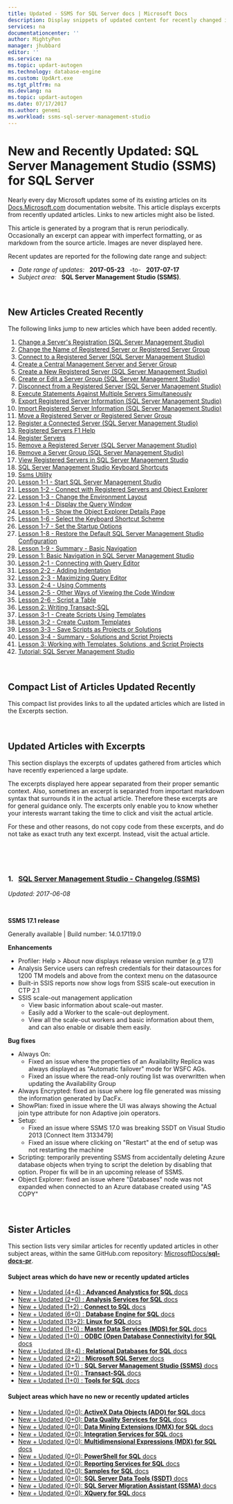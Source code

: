```yaml
---
title: Updated - SSMS for SQL Server docs | Microsoft Docs
description: Display snippets of updated content for recently changed in documentation, for SQL Server Management Studio (SSMS) for Microsoft SQL Server.
services: na
documentationcenter: ''
author: MightyPen
manager: jhubbard
editor: ''
ms.service: na
ms.topic: updart-autogen
ms.technology: database-engine
ms.custom: UpdArt.exe
ms.tgt_pltfrm: na
ms.devlang: na
ms.topic: updart-autogen
ms.date: 07/17/2017
ms.author: genemi
ms.workload: ssms-sql-server-management-studio
---
```

# New and Recently Updated: SQL Server Management Studio (SSMS) for SQL Server



Nearly every day Microsoft updates some of its existing articles on its [Docs.Microsoft.com](http://docs.microsoft.com/) documentation website. This article displays excerpts from recently updated articles. Links to new articles might also be listed.

This article is generated by a program that is rerun periodically. Occasionally an excerpt can appear with imperfect formatting, or as markdown from the source article. Images are never displayed here.

Recent updates are reported for the following date range and subject:



- *Date range of updates:* &nbsp; **2017-05-23** &nbsp; -to- &nbsp; **2017-07-17**
- *Subject area:* &nbsp; **SQL Server Management Studio (SSMS)**.




&nbsp;

## New Articles Created Recently

The following links jump to new articles which have been added recently.


1. [Change a Server&#39;s Registration (SQL Server Management Studio)](register-servers/change-a-server-s-registration-sql-server-management-studio.md)
2. [Change the Name of Registered Server or Registered Server Group](register-servers/change-the-name-of-registered-server-or-registered-server-group.md)
3. [Connect to a Registered Server (SQL Server Management Studio)](register-servers/connect-to-a-registered-server-sql-server-management-studio.md)
4. [Create a Central Management Server and Server Group](register-servers/create-a-central-management-server-and-server-group.md)
5. [Create a New Registered Server (SQL Server Management Studio)](register-servers/create-a-new-registered-server-sql-server-management-studio.md)
6. [Create or Edit a Server Group (SQL Server Management Studio)](register-servers/create-or-edit-a-server-group-sql-server-management-studio.md)
7. [Disconnect from a Registered Server (SQL Server Management Studio)](register-servers/disconnect-from-a-registered-server-sql-server-management-studio.md)
8. [Execute Statements Against Multiple Servers Simultaneously](register-servers/execute-statements-against-multiple-servers-simultaneously.md)
9. [Export Registered Server Information (SQL Server Management Studio)](register-servers/export-registered-server-information-sql-server-management-studio.md)
10. [Import Registered Server Information (SQL Server Management Studio)](register-servers/import-registered-server-information-sql-server-management-studio.md)
11. [Move a Registered Server or Registered Server Group](register-servers/move-a-registered-server-or-registered-server-group.md)
12. [Register a Connected Server (SQL Server Management Studio)](register-servers/register-a-connected-server-sql-server-management-studio.md)
13. [Registered Servers F1 Help](register-servers/registered-servers-f1-help.md)
14. [Register Servers](register-servers/register-servers.md)
15. [Remove a Registered Server (SQL Server Management Studio)](register-servers/remove-a-registered-server-sql-server-management-studio.md)
16. [Remove a Server Group (SQL Server Management Studio)](register-servers/remove-a-server-group-sql-server-management-studio.md)
17. [View Registered Servers in SQL Server Management Studio](register-servers/view-registered-servers-in-sql-server-management-studio.md)
18. [SQL Server Management Studio Keyboard Shortcuts](sql-server-management-studio-keyboard-shortcuts.md)
19. [Ssms Utility](ssms-utility.md)
20. [Lesson 1-1 - Start SQL Server Management Studio](tutorials/lesson-1-1-start-sql-server-management-studio.md)
21. [Lesson 1-2 - Connect with Registered Servers and Object Explorer](tutorials/lesson-1-2-connect-with-registered-servers-and-object-explorer.md)
22. [Lesson 1-3 - Change the Environment Layout](tutorials/lesson-1-3-change-the-environment-layout.md)
23. [Lesson 1-4 - Display the Query Window](tutorials/lesson-1-4-display-the-query-window.md)
24. [Lesson 1-5 - Show the Object Explorer Details Page](tutorials/lesson-1-5-show-the-object-explorer-details-page.md)
25. [Lesson 1-6 - Select the Keyboard Shortcut Scheme](tutorials/lesson-1-6-select-the-keyboard-shortcut-scheme.md)
26. [Lesson 1-7 - Set the Startup Options](tutorials/lesson-1-7-set-the-startup-options.md)
27. [Lesson 1-8 - Restore the Default SQL Server Management Studio Configuration](tutorials/lesson-1-8-restore-the-default-sql-server-management-studio-configuration.md)
28. [Lesson 1-9 - Summary - Basic Navigation](tutorials/lesson-1-9-summary-basic-navigation.md)
29. [Lesson 1: Basic Navigation in SQL Server Management Studio](tutorials/lesson-1-basic-navigation-in-sql-server-management-studio.md)
30. [Lesson 2-1 - Connecting with Query Editor](tutorials/lesson-2-1-connecting-with-query-editor.md)
31. [Lesson 2-2 - Adding Indentation](tutorials/lesson-2-2-adding-indentation.md)
32. [Lesson 2-3 - Maximizing Query Editor](tutorials/lesson-2-3-maximizing-query-editor.md)
33. [Lesson 2-4 - Using Comments](tutorials/lesson-2-4-using-comments.md)
34. [Lesson 2-5 - Other Ways of Viewing the Code Window](tutorials/lesson-2-5-other-ways-of-viewing-the-code-window.md)
35. [Lesson 2-6 - Script a Table](tutorials/lesson-2-6-script-a-table.md)
36. [Lesson 2: Writing Transact-SQL](tutorials/lesson-2-writing-transact-sql.md)
37. [Lesson 3-1 - Create Scripts Using Templates](tutorials/lesson-3-1-create-scripts-using-templates.md)
38. [Lesson 3-2 - Create Custom Templates](tutorials/lesson-3-2-create-custom-templates.md)
39. [Lesson 3-3 - Save Scripts as Projects or Solutions](tutorials/lesson-3-3-save-scripts-as-projects-or-solutions.md)
40. [Lesson 3-4 - Summary - Solutions and Script Projects](tutorials/lesson-3-4-summary-solutions-and-script-projects.md)
41. [Lesson 3: Working with Templates, Solutions, and Script Projects](tutorials/lesson-3-working-with-templates-solutions-and-script-projects.md)
42. [Tutorial: SQL Server Management Studio](tutorials/tutorial-sql-server-management-studio.md)




&nbsp;

<a name="compactupdatedlist"/>

## Compact List of Articles Updated Recently

This compact list provides links to all the updated articles which are listed in the Excerpts section.



&nbsp;

## Updated Articles with Excerpts

This section displays the excerpts of updates gathered from articles which have recently experienced a large update.

The excerpts displayed here appear separated from their proper semantic context. Also, sometimes an excerpt is separated from important markdown syntax that surrounds it in the actual article. Therefore these excerpts are for general guidance only. The excerpts only enable you to know whether your interests warrant taking the time to click and visit the actual article.

For these and other reasons, do not copy code from these excerpts, and do not take as exact truth any text excerpt. Instead, visit the actual article.



&nbsp;

&nbsp;

<a name="TitleNum_1"/>

### 1. &nbsp; [SQL Server Management Studio - Changelog (SSMS)](sql-server-management-studio-changelog-ssms.md)

*Updated: 2017-06-08* &nbsp; &nbsp; &nbsp; &nbsp; &nbsp; 

<!-- Source markdown line 20.  ms.author= "sstein".  -->

&nbsp;


<!-- git diff --ignore-all-space --unified=0 1668cba64d4988192aedc6daf9362f288668682d 1733ce3c556db1e51cb27bf830429f2c42e8f97e  (PR=1975  ,  Filename=sql-server-management-studio-changelog-ssms.md  ,  Dirpath=docs\ssms\  ,  MergeCommitSha40=470e6c83318eaf8eb579d053f65b5353862eb4c7) -->



**SSMS 17.1 release**

Generally available | Build number: 14.0.17119.0

**Enhancements**


- Profiler: Help > About now displays release version number (e.g 17.1)
- Analysis Service users can refresh credentials for their datasources for 1200 TM models and above from the context menu on the datasource
- Built-in SSIS reports now show logs from SSIS scale-out execution in CTP 2.1
- SSIS scale-out management application
  - View basic information about scale-out master.
  - Easily add a Worker to the scale-out deployment.
  - View all the scale-out workers and basic information about them, and can also enable or disable them easily.

**Bug fixes**

- Always On:
  - Fixed an issue where the properties of an Availability Replica was always displayed as "Automatic failover" mode for WSFC AGs.
  - Fixed an issue where the read-only routing list was overwritten when updating the Availability Group
- Always Encrypted: fixed an issue where log file generated was missing the information generated by DacFx.
- ShowPlan: fixed in issue where the UI was always showing the Actual join type attribute for non Adaptive join operators.
- Setup:
  - Fixed an issue where SSMS 17.0 was breaking SSDT on Visual Studio 2013 [Connect Item 3133479]
  - Fixed an issue where clicking on "Restart" at the end of setup was not restarting the machine
- Scripting: temporarily preventing SSMS from accidentally deleting Azure database objects when trying to script the deletion by disabling that option.  Proper fix will be in an upcoming release of SSMS.
- Object Explorer: fixed an issue where "Databases" node was not expanded when connected to an Azure database created using "AS COPY"






<a name="similars2"/>

&nbsp;

## Sister Articles

This section lists very similar articles for recently updated articles in other subject areas, within the same GitHub.com repository: [MicrosoftDocs/**sql-docs-pr**](https://github.com/microsoftdocs/sql-docs-pr/).

<!--  20170717-1101  -->

#### Subject areas which do have new or recently updated articles

- [New + Updated (4+4) : **Advanced Analystics for SQL** docs](../advanced-analytics/new-updated-advanced-analytics.md)
- [New + Updated (2+0) : **Analysis Services for SQL** docs](../analysis-services/new-updated-analysis-services.md)
- [New + Updated (1+2) : **Connect to SQL** docs](../connect/new-updated-connect.md)
- [New + Updated (6+0) : **Database Engine for SQL** docs](../database-engine/new-updated-database-engine.md)
- [New + Updated (13+2): **Linux for SQL** docs](../linux/new-updated-linux.md)
- [New + Updated (1+0) : **Master Data Services (MDS) for SQL** docs](../master-data-services/new-updated-master-data-services.md)
- [New + Updated (1+0) : **ODBC (Open Database Connectivity) for SQL** docs](../odbc/new-updated-odbc.md)
- [New + Updated (8+4) : **Relational Databases for SQL** docs](../relational-databases/new-updated-relational-databases.md)
- [New + Updated (2+2) : **Microsoft SQL Server** docs](../sql-server/new-updated-sql-server.md)
- [New + Updated (0+1) : **SQL Server Management Studio (SSMS)** docs](../ssms/new-updated-ssms.md)
- [New + Updated (1+0) : **Transact-SQL** docs](../t-sql/new-updated-t-sql.md)
- [New + Updated (1+0) : **Tools for SQL** docs](../tools/new-updated-tools.md)


#### Subject areas which have no new or recently updated articles

- [New + Updated (0+0): **ActiveX Data Objects (ADO) for SQL** docs](../ado/new-updated-ado.md)
- [New + Updated (0+0): **Data Quality Services for SQL** docs](../data-quality-services/new-updated-data-quality-services.md)
- [New + Updated (0+0): **Data Mining Extensions (DMX) for SQL** docs](../dmx/new-updated-dmx.md)
- [New + Updated (0+0): **Integration Services for SQL** docs](../integration-services/new-updated-integration-services.md)
- [New + Updated (0+0): **Multidimensional Expressions (MDX) for SQL** docs](../mdx/new-updated-mdx.md)
- [New + Updated (0+0): **PowerShell for SQL** docs](../powershell/new-updated-powershell.md)
- [New + Updated (0+0): **Reporting Services for SQL** docs](../reporting-services/new-updated-reporting-services.md)
- [New + Updated (0+0): **Samples for SQL** docs](../sample/new-updated-sample.md)
- [New + Updated (0+0): **SQL Server Data Tools (SSDT)** docs](../ssdt/new-updated-ssdt.md)
- [New + Updated (0+0): **SQL Server Migration Assistant (SSMA)** docs](../ssma/new-updated-ssma.md)
- [New + Updated (0+0): **XQuery for SQL** docs](../xquery/new-updated-xquery.md)


&nbsp;

